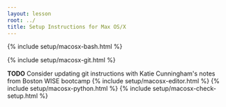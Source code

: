 ```yaml
---
layout: lesson
root: ../
title: Setup Instructions for Max OS/X
---
```

{% include setup/macosx-bash.html %}

{% include setup/macosx-git.html %}

**TODO** Consider updating git instructions with Katie Cunningham's notes from Boston WISE bootcamp
{% include setup/macosx-editor.html %}
{% include setup/macosx-python.html %}
{% include setup/macosx-check-setup.html %}
